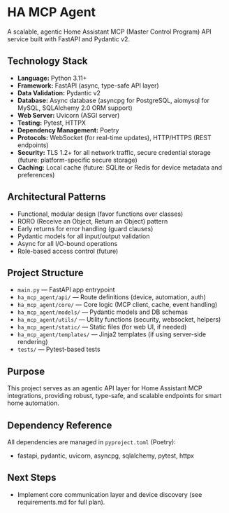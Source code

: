 # HA MCP Agent

A scalable, agentic Home Assistant MCP (Master Control Program) API service built with FastAPI and Pydantic v2.

## Technology Stack
- **Language:** Python 3.11+
- **Framework:** FastAPI (async, type-safe API layer)
- **Data Validation:** Pydantic v2
- **Database:** Async database (asyncpg for PostgreSQL, aiomysql for MySQL, SQLAlchemy 2.0 ORM support)
- **Web Server:** Uvicorn (ASGI server)
- **Testing:** Pytest, HTTPX
- **Dependency Management:** Poetry
- **Protocols:** WebSocket (for real-time updates), HTTP/HTTPS (REST endpoints)
- **Security:** TLS 1.2+ for all network traffic, secure credential storage (future: platform-specific secure storage)
- **Caching:** Local cache (future: SQLite or Redis for device metadata and preferences)

## Architectural Patterns
- Functional, modular design (favor functions over classes)
- RORO (Receive an Object, Return an Object) pattern
- Early returns for error handling (guard clauses)
- Pydantic models for all input/output validation
- Async for all I/O-bound operations
- Role-based access control (future)

## Project Structure
- `main.py` — FastAPI app entrypoint
- `ha_mcp_agent/api/` — Route definitions (device, automation, auth)
- `ha_mcp_agent/core/` — Core logic (MCP client, cache, event handling)
- `ha_mcp_agent/models/` — Pydantic models and DB schemas
- `ha_mcp_agent/utils/` — Utility functions (security, websocket, helpers)
- `ha_mcp_agent/static/` — Static files (for web UI, if needed)
- `ha_mcp_agent/templates/` — Jinja2 templates (if using server-side rendering)
- `tests/` — Pytest-based tests

## Purpose
This project serves as an agentic API layer for Home Assistant MCP integrations, providing robust, type-safe, and scalable endpoints for smart home automation.

## Dependency Reference
All dependencies are managed in `pyproject.toml` (Poetry):
- fastapi, pydantic, uvicorn, asyncpg, sqlalchemy, pytest, httpx

## Next Steps
- Implement core communication layer and device discovery (see requirements.md for full plan).
